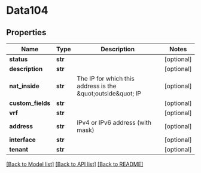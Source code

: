 # Data104

## Properties
Name | Type | Description | Notes
------------ | ------------- | ------------- | -------------
**status** | **str** |  | [optional] 
**description** | **str** |  | [optional] 
**nat_inside** | **str** | The IP for which this address is the \&quot;outside\&quot; IP | [optional] 
**custom_fields** | **str** |  | [optional] 
**vrf** | **str** |  | [optional] 
**address** | **str** | IPv4 or IPv6 address (with mask) | [optional] 
**interface** | **str** |  | [optional] 
**tenant** | **str** |  | [optional] 

[[Back to Model list]](../README.md#documentation-for-models) [[Back to API list]](../README.md#documentation-for-api-endpoints) [[Back to README]](../README.md)


